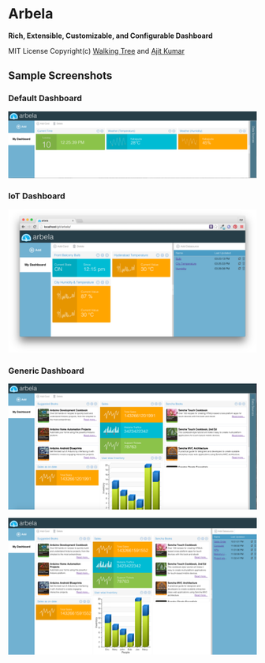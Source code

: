 # Arbela

**Rich, Extensible, Customizable, and Configurable Dashboard**

MIT License
Copyright(c) [Walking Tree](http://walkingtree.in) and [Ajit Kumar](https://github.com/ajit-kumar-azad)

## Sample Screenshots

### Default Dashboard

![Image 1](https://github.com/ajit-kumar-azad/arbela/blob/master/screenshots/image03.png)

### IoT Dashboard

![Image 2](https://github.com/ajit-kumar-azad/arbela/blob/master/screenshots/image04.png)

### Generic Dashboard

![Image 1](https://github.com/ajit-kumar-azad/arbela/blob/master/screenshots/image01.png)

![Image 1](https://github.com/ajit-kumar-azad/arbela/blob/master/screenshots/image02.png)

